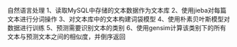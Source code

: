 自然语言处理
1、读取MySQL中存储的文本数据作为文本库
2、使用jieba对每篇文本进行分词操作
3、对文本库中的文本构建词袋模型
4、使用朴素贝叶斯模型对数据进行训练
5、预测需要识别文本的类别
6、使用gensim计算该类别下的所有文本与预测文本之间的相似度，并倒序返回